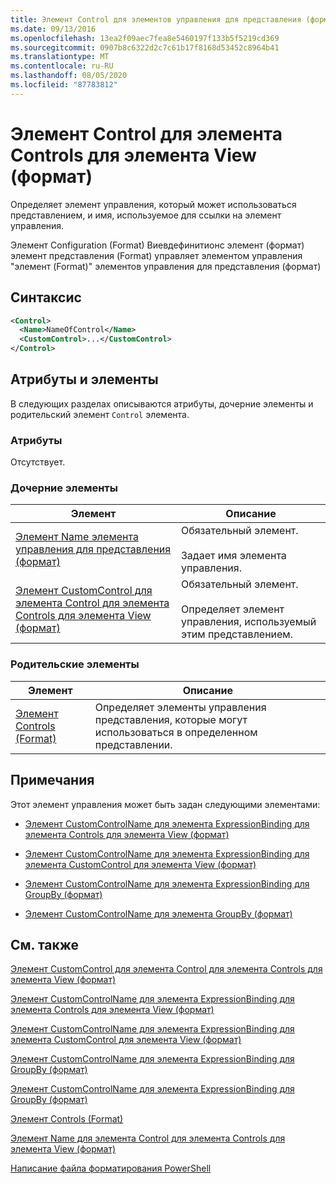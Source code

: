 ```yaml
---
title: Элемент Control для элементов управления для представления (формат) | Документация Майкрософт
ms.date: 09/13/2016
ms.openlocfilehash: 13ea2f09aec7fea8e5460197f133b5f5219cd369
ms.sourcegitcommit: 0907b8c6322d2c7c61b17f8168d53452c8964b41
ms.translationtype: MT
ms.contentlocale: ru-RU
ms.lasthandoff: 08/05/2020
ms.locfileid: "87783812"
---
```

# <a name="control-element-for-controls-for-view--format"></a>Элемент Control для элемента Controls для элемента View (формат)

Определяет элемент управления, который может использоваться представлением, и имя, используемое для ссылки на элемент управления.

Элемент Configuration (Format) Виевдефинитионс элемент (формат) элемент представления (Format) управляет элементом управления "элемент (Format)" элементов управления для представления (формат)

## <a name="syntax"></a>Синтаксис

```xml
<Control>
  <Name>NameOfControl</Name>
  <CustomControl>...</CustomControl>
</Control>
```

## <a name="attributes-and-elements"></a>Атрибуты и элементы

В следующих разделах описываются атрибуты, дочерние элементы и родительский элемент `Control` элемента.

### <a name="attributes"></a>Атрибуты

Отсутствует.

### <a name="child-elements"></a>Дочерние элементы

|Элемент|Описание|
|-------------|-----------------|
|[Элемент Name элемента управления для представления (формат)](./name-element-for-control-for-controls-for-view-format.md)|Обязательный элемент.<br /><br /> Задает имя элемента управления.|
|[Элемент CustomControl для элемента Control для элемента Controls для элемента View (формат)](./customcontrol-element-for-control-for-controls-for-view-format.md)|Обязательный элемент.<br /><br /> Определяет элемент управления, используемый этим представлением.|

### <a name="parent-elements"></a>Родительские элементы

|Элемент|Описание|
|-------------|-----------------|
|[Элемент Controls (Format)](./controls-element-for-view-format.md)|Определяет элементы управления представления, которые могут использоваться в определенном представлении.|

## <a name="remarks"></a>Примечания

Этот элемент управления может быть задан следующими элементами:

- [Элемент CustomControlName для элемента ExpressionBinding для элемента Controls для элемента View (формат)](./customcontrolname-element-for-expressionbinding-for-controls-for-view-format.md)

- [Элемент CustomControlName для элемента ExpressionBinding для элемента CustomControl для элемента View (формат)](./customcontrolname-element-for-expressionbinding-for-customcontrol-for-view-format.md)

- [Элемент CustomControlName для элемента ExpressionBinding для GroupBy (формат)](./customcontrolname-element-for-expressionbinding-for-groupby-format.md)

- [Элемент CustomControlName для элемента GroupBy (формат)](./customcontrolname-element-for-groupby-format.md)

## <a name="see-also"></a>См. также

[Элемент CustomControl для элемента Control для элемента Controls для элемента View (формат)](./customcontrol-element-for-control-for-controls-for-view-format.md)

[Элемент CustomControlName для элемента ExpressionBinding для элемента Controls для элемента View (формат)](./customcontrolname-element-for-expressionbinding-for-controls-for-view-format.md)

[Элемент CustomControlName для элемента ExpressionBinding для элемента CustomControl для элемента View (формат)](./customcontrolname-element-for-expressionbinding-for-customcontrol-for-view-format.md)

[Элемент CustomControlName для элемента ExpressionBinding для GroupBy (формат)](./customcontrolname-element-for-expressionbinding-for-groupby-format.md)

[Элемент CustomControlName для элемента ExpressionBinding для GroupBy (формат)](./customcontrolname-element-for-expressionbinding-for-groupby-format.md)

[Элемент Controls (Format)](./controls-element-for-view-format.md)

[Элемент Name для элемента Control для элемента Controls для элемента View (формат)](./name-element-for-control-for-controls-for-view-format.md)

[Написание файла форматирования PowerShell](./writing-a-powershell-formatting-file.md)
